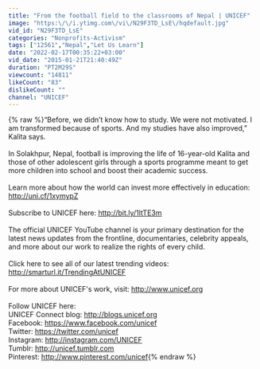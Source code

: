 ```yaml
---
title: "From the football field to the classrooms of Nepal | UNICEF"
image: "https:\/\/i.ytimg.com\/vi\/N29F3TD_LsE\/hqdefault.jpg"
vid_id: "N29F3TD_LsE"
categories: "Nonprofits-Activism"
tags: ["12561","Nepal","Let Us Learn"]
date: "2022-02-17T00:35:22+03:00"
vid_date: "2015-01-21T21:40:49Z"
duration: "PT2M29S"
viewcount: "14811"
likeCount: "83"
dislikeCount: ""
channel: "UNICEF"
---
```

{% raw %}“Before, we didn’t know how to study. We were not motivated. I am transformed because of sports. And my studies have also improved,” Kalita says.<br /><br />In Solakhpur, Nepal, football is improving the life of 16-year-old Kalita and those of other adolescent girls through a sports programme meant to get more children into school and boost their academic success. <br /><br />Learn more about how the world can invest more effectively in education: <a rel="nofollow" target="blank" href="http://uni.cf/1xymypZ">http://uni.cf/1xymypZ</a><br /><br />Subscribe to UNICEF here: <a rel="nofollow" target="blank" href="http://bit.ly/1ltTE3m">http://bit.ly/1ltTE3m</a><br /><br />The official UNICEF YouTube channel is your primary destination for the latest news updates from the frontline, documentaries, celebrity appeals, and more about our work to realize the rights of every child.<br /><br />Click here to see all of our latest trending videos: <a rel="nofollow" target="blank" href="http://smarturl.it/TrendingAtUNICEF">http://smarturl.it/TrendingAtUNICEF</a><br /><br />For more about UNICEF's work, visit: <a rel="nofollow" target="blank" href="http://www.unicef.org">http://www.unicef.org</a><br /><br />Follow UNICEF here:<br />UNICEF Connect blog: <a rel="nofollow" target="blank" href="http://blogs.unicef.org">http://blogs.unicef.org</a><br />Facebook: <a rel="nofollow" target="blank" href="https://www.facebook.com/unicef">https://www.facebook.com/unicef</a><br />Twitter: <a rel="nofollow" target="blank" href="https://twitter.com/unicef">https://twitter.com/unicef</a><br />Instagram: <a rel="nofollow" target="blank" href="http://instagram.com/UNICEF">http://instagram.com/UNICEF</a><br />Tumblr: <a rel="nofollow" target="blank" href="http://unicef.tumblr.com">http://unicef.tumblr.com</a><br />Pinterest: <a rel="nofollow" target="blank" href="http://www.pinterest.com/unicef">http://www.pinterest.com/unicef</a>{% endraw %}
